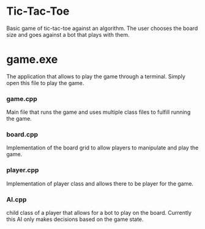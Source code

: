 # Tic-Tac-Toe
Basic game of tic-tac-toe against an algorithm.
The user chooses the board size and goes against
a bot that plays with them.

# game.exe
The application that allows to play the game through
a terminal. Simply open this file to play the game.

### game.cpp
Main file that runs the game and uses multiple class
files to fulfill running the game.

### board.cpp
Implementation of the board grid to allow players to 
manipulate and play the game.

### player.cpp
Implementation of player class and allows there
to be player for the game.

### AI.cpp
child class of a player that allows for a bot to play
on the board. Currently this AI only makes decisions based on the game state.